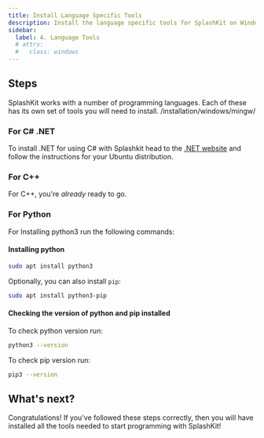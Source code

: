```yaml
---
title: Install Language Specific Tools
description: Install the language specific tools for SplashKit on Windows (WSL).
sidebar:
  label: 4. Language Tools
  # attrs:
  #   class: windows
---
```


## Steps

SplashKit works with a number of programming languages. Each of these has its own set of tools you will need to install.
/installation/windows/mingw/

### For C# .NET

To install .NET for using C# with Splashkit head to the [.NET website](https://dotnet.microsoft.com/en-us/download?initial-os=linux) and follow the instructions for your Ubuntu distribution.

### For C++

For C++, you're _already_ ready to go.

### For Python

For Installing python3 run the following commands:

#### Installing python

```bash
sudo apt install python3
```

Optionally, you can also install `pip`:

```bash
sudo apt install python3-pip
```

#### Checking the version of python and pip installed

To check python version run:

```bash
python3 --version
```

To check pip version run:

```bash
pip3 --version
```

## What's next?

Congratulations! If you've followed these steps correctly, then you will have installed all the tools needed to start programming with SplashKit!
